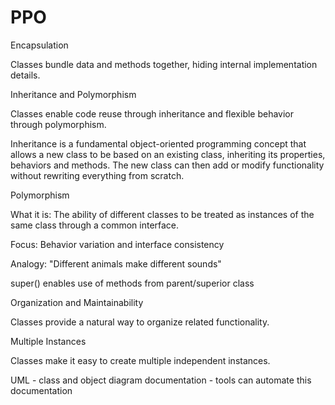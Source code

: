 # PPO

Encapsulation

Classes bundle data and methods together, hiding internal implementation details.

Inheritance and Polymorphism

Classes enable code reuse through inheritance and flexible behavior through polymorphism.

Inheritance is a fundamental object-oriented programming concept that allows a new class to be based on an existing class, inheriting its properties, behaviors and methods. The new class can then add or modify functionality without rewriting everything from scratch.

Polymorphism

What it is: The ability of different classes to be treated as instances of the same class through a common interface.

Focus: Behavior variation and interface consistency

Analogy: "Different animals make different sounds"

super() enables use of methods from parent/superior class

Organization and Maintainability

Classes provide a natural way to organize related functionality.

Multiple Instances

Classes make it easy to create multiple independent instances.

UML - class and object diagram documentation - tools can automate this documentation
